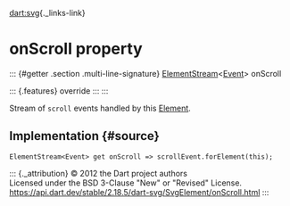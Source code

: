 [dart:svg](../../dart-svg/dart-svg-library){._links-link}

onScroll property
=================

::: {#getter .section .multi-line-signature}
[ElementStream](../../dart-html/elementstream-class)\<[Event](../../dart-html/event-class)\>
onScroll

::: {.features}
override
:::
:::

Stream of `scroll` events handled by this
[Element](../../dart-html/element-class).

Implementation {#source}
--------------

``` {.language-dart data-language="dart"}
ElementStream<Event> get onScroll => scrollEvent.forElement(this);
```

::: {._attribution}
© 2012 the Dart project authors\
Licensed under the BSD 3-Clause \"New\" or \"Revised\" License.\
<https://api.dart.dev/stable/2.18.5/dart-svg/SvgElement/onScroll.html>
:::
